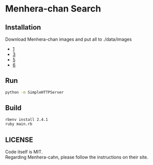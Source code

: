 # Menhera-chan Search

## Installation
Download Menhera-chan images and put all to ./data/images

* [1](https://enjoynet.co.jp/free_snsicon/menherachan_1/)
* [3](https://enjoynet.co.jp/free_snsicon/menherachan_3/)
* [5](https://enjoynet.co.jp/free_snsicon/menherachan_5/)
* [6](https://enjoynet.co.jp/free_snsicon/menherachan_6/)

## Run
```bash
python -m SimpleHTTPServer
```

## Build
```bash
rbenv install 2.4.1
ruby main.rb
```

## LICENSE
Code itself is MIT.  
Regarding Menhera-cahn, please follow the instructions on their site.

